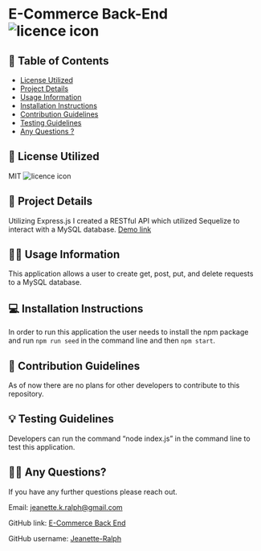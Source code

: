 # E-Commerce Back-End ![licence icon](https://img.shields.io/badge/License-MIT-lavender.svg)

## 📝 Table of Contents
* [License Utilized](#license-utilized)
* [Project Details](#project-details)
* [Usage Information](#usage-information)
* [Installation Instructions](#installation-instructions)
* [Contribution Guidelines](#contribution-guidelines)
* [Testing Guidelines](#testing-guidelines)
* [Any Questions ?](#any-questions)

## 🔑 License Utilized
MIT ![licence icon](https://img.shields.io/badge/License-MIT-lavender.svg)

## 🚀 Project Details
Utilizing Express.js I created a RESTful API which utilized Sequelize to interact with a MySQL database. [Demo link]( https://drive.google.com/file/d/18DZBZOALBeu5lyjRoxA3ygT-aUR3BYWl/view)

## 👩‍💻 Usage Information
This application allows a user to create get, post, put, and delete requests to a MySQL database.

## 💻 Installation Instructions
In order to run this application the user needs to install the npm package and run ```npm run seed``` in the command line and then ```npm start```.

## 🤝 Contribution Guidelines
As of now there are no plans for other developers to contribute to this repository.

## 💡 Testing Guidelines
Developers can run the command “node index.js” in the command line to test this application. 

## 🙋‍♀️ Any Questions?

If you have any further questions please reach out.

Email: jeanette.k.ralph@gmail.com 

GitHub link: [E-Commerce Back End](https://github.com/Jeanette-Ralph/E-Commerce-Back-End)

GitHub username: [Jeanette-Ralph ](https://github.com/Jeanette-Ralph)